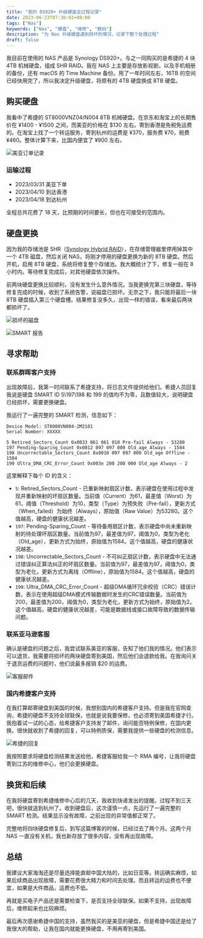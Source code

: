 ```yaml
---
title: "我的 DS920+ 升级硬盘全过程记录"
date: 2023-06-23T07:30:01+08:00
tags: ["Nas"]
keywords: ["Nas", "硬盘", "维修", "数码"]
description: "为 Nas 升级硬盘遇到损坏的情况，记录下整个处理过程"
draft: false
---
```


我目前在使用的 NAS 产品是 Synology DS920+。与之一同购买的是希捷的 4 块 4TB 机械硬盘，组成 SHR RAID。我在 NAS 上主要是存放影视剧，以及手机相册的备份，还有 macOS 的 Time Machine 备份。用了一年时间左右，16TB 的空间已经快用完了，所以我决定升级硬盘，将原有的 4TB 硬盘换成 8TB 硬盘。

## 购买硬盘
我看中了希捷的 ST8000VNZ04/N004 8TB 机械硬盘。在京东和淘宝上的长期售价在 ¥1400 - ¥1500 之间，而美亚的价格在 $130 左右。寄到香港是免税免运费的。在淘宝上找了一个转运服务，寄到杭州的运费是 ¥370，服务费 ¥70，税费 ¥460。整体计算下来，比国内便宜了 ¥900 左右。

![美亚订单记录](https://static.codming.com/img/202306231351530.png)

### 运输过程

- 2023/03/31 美亚下单
- 2023/04/10 到达香港
- 2023/04/18 到达杭州

全程总共花费了 18 天，比预期的时间要长，但也在可接受的范围内。

## 硬盘更换

因为我的存储池是 SHR（[Synology Hybrid RAID](https://kb.synology.com/en-us/DSM/tutorial/What_is_Synology_Hybrid_RAID_SHR)），在存储管理器里停用掉其中一个 4TB 磁盘，然后关闭 NAS，将刚才停用的硬盘更换为新的 8TB 硬盘。然后开机，启用 8TB 硬盘，系统将修复整个存储池。我大概统计了下，修复一般在 8 小时内。等待修复完成后，对其他硬盘依次操作。

前两块硬盘更换比较顺利，没有发生什么意外情况。当我更换完第三块硬盘，等待修复完成的时候，收到了系统告警，说磁盘已损坏。无奈之下，我只能将最后一块 8TB 硬盘插入第三个硬盘槽。结果修复没多久，出现一样的错误，看来最后两块都损坏了。

![损坏的磁盘](https://static.codming.com/img/202306231441762.png)

![SMART 报告](https://static.codming.com/img/202306231442850.png)

## 寻求帮助
### 联系群晖客户支持
出现故障后，我第一时间联系了希捷支持，将日志文件提供给他们。希捷人员回复我说是硬盘 SMART ID 5\197\198 和 199 的值均不为零，且数值较大，说明硬盘已经损坏，需要更换硬盘。

我运行了一遍完整的 SMART 检测，信息如下：
```
Device Model: ST8000VN004-2M2101
Serial Number: XXXXX

5 Retired_Sectors_Count 0x0033 061 061 010 Pre-fail Always - 53280
197 Pending-Sparing_Count 0x0012 097 097 000 Old_age Always - 1584
198 Uncorrectable_Sectors_Count 0x0010 097 097 000 Old_age Offline - 1584
199 Ultra_DMA_CRC_Error_Count 0x003e 200 200 000 Old_age Always - 2
```

这里解释下每个 ID 的含义：
- `5`: Retired_Sectors_Count - 已重新映射扇区计数，表示硬盘在使用过程中发现并重新映射的坏扇区数量。当前值（Current）为61，最差值（Worst）为61，阈值（Threshold）为10，类型（Type）为预失败（Pre-fail），更新方式（When_failed）为始终（Always），原始值（Raw Value）为53280。这个值越高，硬盘的健康状况越差。
- `197`: Pending-Sparing_Count - 等待备用扇区计数，表示硬盘中尚未重新映射的待处理坏扇区数量。当前值为97，最差值为97，阈值为0，类型为老化（Old_age），更新方式为始终，原始值为1584。这个值越高，硬盘的健康状况越差。
- `198`: Uncorrectable_Sectors_Count - 不可纠正扇区计数，表示硬盘中无法通过错误纠正算法纠正的坏扇区数量。当前值为97，最差值为97，阈值为0，类型为老化，更新方式为离线（Offline），原始值为1584。这个值越高，硬盘的健康状况越差。
- `199`: Ultra_DMA_CRC_Error_Count - 超级DMA循环冗余校验（CRC）错误计数，表示在使用超级DMA模式传输数据时发生的CRC错误数量。当前值为200，最差值为200，阈值为0，类型为老化，更新方式为始终，原始值为2。这个值越高，硬盘的健康状况越差，可能是数据线或接口故障导致的数据传输问题。

### 联系亚马逊客服
确认是硬盘的问题之后，我尝试联系美亚的客服，告知了他们我的情况。他们表示可以退货，我需要将损坏的两块硬盘寄到美国，然后他们会退款给我。在我询问关于退货运费的问题时，他们说最多报销 $20 的运费。

![客服邮件](https://static.codming.com/img/202306231522809.png)

### 国内希捷客户支持

在我打算邮寄硬盘到美国的时候，我想到国内的希捷客户支持。但是我在官网查询，希捷的硬盘不支持全球联保，也就是说我要保修，也必须寄到美国希捷才行。我抱着试一试的心态，给希捷客户支持发了邮件，询问能否特例保修，在国内更换。很快就收到了希捷的回复，可以特例质保，需要我提供一些硬盘的检测信息。

![希捷的回复](https://static.codming.com/img/202306231526067.png)

我按照要求将硬盘检测结果发送给他，希捷客服给我一个 RMA 编号，让我将硬盘寄到江苏的维修中心，他们会更换硬盘。

## 换货和后续

在我将硬盘寄到希捷维修中心后的几天，我收到快递发出的提醒。过程不到三天吧，很快就送到杭州了。收到硬盘后，这次谨慎一点，先运行了一遍完整的 SMART 检测。结果显示没有故障，之前出现的异常值都正常了。

完整地将四块硬盘修复后，到写这篇博客的时候，已经过去了两个月。这两个月 NAS 一直没有关机，我也新存放了很多内容，没有再出现故障。

## 总结
我建议大家海淘还是尽量选择能直邮中国大陆的，比如日亚等。转运确实麻烦，如果后续商品出现故障，需要花费很大精力和时间去处理。而且转运的运费也不便宜，如果是大件商品，运费也不低。

再就是买电子产品还是需要检查下，是否支持全球联保。如果不支持，出现故障后，维修起来也比较麻烦。

最后再次感谢希捷中国的支持，虽然我买的是美亚的硬盘，但是希捷中国还是给了我很大的帮助，让我在国内就能更换硬盘，不用再寄到美国。
